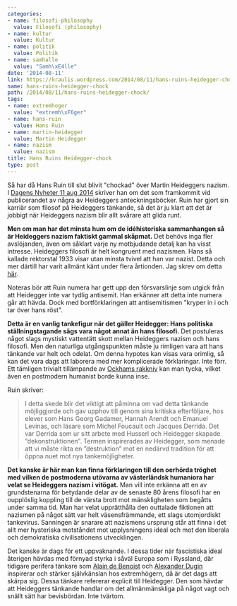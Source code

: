 ```yaml
---
categories:
- name: filosofi-philosophy
  value: Filosofi (philosophy)
- name: kultur
  value: Kultur
- name: politik
  value: Politik
- name: samhalle
  value: "Samh\xE4lle"
date: '2014-08-11'
link: https://kraulis.wordpress.com/2014/08/11/hans-ruins-heidegger-chock/
name: hans-ruins-heidegger-chock
path: /2014/08/11/hans-ruins-heidegger-chock/
tags:
- name: extremhoger
  value: "extremh\xF6ger"
- name: hans-ruin
  value: Hans Ruin
- name: martin-heidegger
  value: Martin Heidegger
- name: nazism
  value: nazism
title: Hans Ruins Heidegger-chock
type: post
---
```

Så har då Hans Ruin till slut blivit "chockad" över Martin Heideggers nazism. I [Dagens Nyheter 11 aug 2014](http://www.dn.se/kultur-noje/nazistpropagandan-krop-in-i-heideggers-dagbocker/) skriver han om det som framkommit vid publicerandet av några av Heideggers anteckningsböcker. Ruin har gjort sin karriär som filosof på Heideggers tänkande, så det är ju klart att det är jobbigt när Heideggers nazism blir allt svårare att glida runt.

**Men om man har det minsta hum om de idéhistoriska sammanhangen så är Heideggers nazism faktiskt gammal skåpmat.** Det behövs inga fler avslöjanden, även om såklart varje ny motbjudande detalj kan ha visst intresse. Heideggers filosofi är helt kongruent med nazismen. Hans så kallade rektorstal 1933 visar utan minsta tvivel att han var nazist. Detta och mer därtill har varit allmänt känt under flera årtionden. Jag skrev om detta [här](/2013/11/11/hans-ruins-slingerbultar-om-heidegger-och-nazismen/).



Noteras bör att Ruin numera har gett upp den försvarslinje som utgick från att Heidegger inte var tydlig antisemit. Han erkänner att detta inte numera går att hävda. Dock med bortförklaringen att antisemitismen "kryper in i och tar över hans röst".

**Detta är en vanlig tankefigur när det gäller Heidegger: Hans politiska ställningstagande sägs vara något annat än hans filosofi.** Det postuleras något slags mystiskt vattentätt skott mellan Heideggers nazism och hans filosofi. Men den naturliga utgångspunkten måste ju rimligen vara att hans tänkande var helt och odelat. Om denna hypotes kan visas vara orimlig, så kan det vara dags att laborera med mer komplicerade förklaringar. Inte förr. Ett tämligen trivialt tillämpande av [Ockhams rakkniv](http://sv.wikipedia.org/wiki/Ockhams_rakkniv) kan man tycka, vilket även en postmodern humanist borde kunna inse.

Ruin skriver:

> I detta skede blir det viktigt att påminna om vad detta tänkande möjliggjorde och gav upphov till genom sina kritiska efterföljare, hos elever som Hans Georg Gadamer, Hannah Arendt och Emanuel Levinas, och läsare som Michel Foucault och Jacques Derrida. Det var Derrida som ur sitt arbete med Husserl och Heidegger skapade ”dekonstruktionen”. Termen inspirerades av Heidegger, som menade att vi måste rikta en ”destruktion” mot en nedärvd tradition för att öppna nuet mot nya tankemöjligheter.

**Det kanske är här man kan finna förklaringen till den oerhörda tröghet med vilken de postmoderna utövarna av västerländsk humaniora har velat se Heideggers nazism i vitögat.** Man vill inte erkänna att en av grundstenarna för betydande delar av de senaste 80 årens filosofi har en oupplöslig koppling till de värsta brott mot mänskligheten som begåtts under samma tid. Man har velat upprätthålla den outtalade fiktionen att nazismen på något sätt var helt väsensfrämmande, ett slags utomjordiskt tankevirus. Sanningen är snarare att nazismens ursprung står att finna i det allt mer hysteriska motståndet mot upplysningens ideal och mot den liberala och demokratiska civilisationens utvecklingen.

Det kanske är dags för ett uppvaknande. I dessa tider när fascistiska ideal återigen hävdas med förnyad styrka i såväl Europa som i Ryssland, där tidigare perifera tänkare som [Alain de Benoist](http://en.wikipedia.org/wiki/Alain_de_Benoist) och [Alexander Dugin](/alexander-dugin/) inspirerar och stärker självkänslan hos extremhögern, då är det dags att skärpa sig. Dessa tänkare refererar explicit till Heidegger. Den som hävdar att Heideggers tänkande handlar om det allmänmänskliga på något vagt och snällt sätt har bevisbördan. Inte tvärtom.

